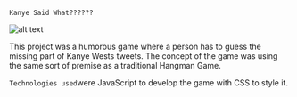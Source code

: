 
`Kanye Said What??????`

![alt text](http://imgur.com/u44laS0.png "Kanye Said What?")


This project was a humorous game where a person has to guess the missing part of Kanye Wests tweets. The concept of the game was using the same sort of premise as a traditional Hangman Game.

`Technologies used`were JavaScript to develop the game with CSS to style it. 

